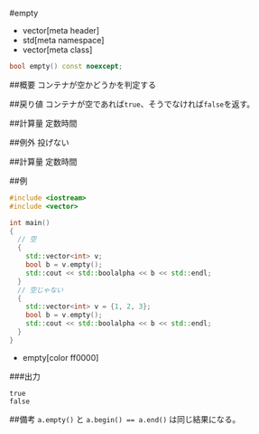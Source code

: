 #empty
* vector[meta header]
* std[meta namespace]
* vector[meta class]

```cpp
bool empty() const noexcept;
```

##概要
コンテナが空かどうかを判定する


##戻り値
コンテナが空であれば`true`、そうでなければ`false`を返す。


##計算量
定数時間


##例外
投げない


##計算量
定数時間


##例
```cpp
#include <iostream>
#include <vector>

int main()
{
  // 空
  {
    std::vector<int> v;
    bool b = v.empty();
    std::cout << std::boolalpha << b << std::endl;
  }
  // 空じゃない
  {
    std::vector<int> v = {1, 2, 3};
    bool b = v.empty();
    std::cout << std::boolalpha << b << std::endl;
  }
}
```
* empty[color ff0000]

###出力
```
true
false
```

##備考
`a.empty()` と `a.begin() == a.end()` は同じ結果になる。


